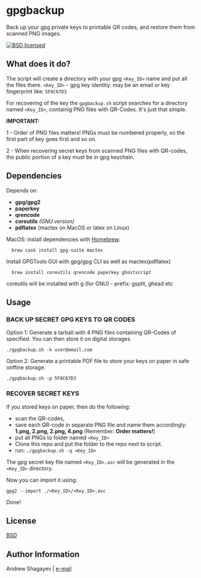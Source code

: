 # gpgbackup
Back up your gpg private keys to printable QR codes, and restore them from scanned PNG images.

[![BSD licensed][bsd-badge]][bsd-link]

## What does it do?

The script will create a directory with your gpg `<Key_ID>` name and put all the files there.
`<Key_ID>` - gpg key identity: may be an email or key fingerprint like: `5F8C67D3`

For recovering of the key the `gpgbackup.sh` script searches for a directory named `<Key_ID>`, containig PNG files with
QR-Codes. It's just that simple.

**IMPORTANT:**

1 - Order of PNG files matters! PNGs must be numbered properly, so the first part of key goes first and so on.

2 - When recovering secret keys from scanned PNG files with QR-codes, the public portion of a key must be in gpg
keychain.


## Dependencies
Depends on:

  - **gpg/gpg2**
  - **paperkey**
  - **qrencode**
  - **coreutils** *(GNU version)*
  - **pdflatex** (mactex on MacOS or latex on Linux)

MacOS: install dependencies with [Homebrew][homebrew]:

      brew cask install gpg-suite mactex
Install GPGTools GUI with gpg/gpg CLI as well as mactex(pdflatex)

      brew install coreutils qrencode paperkey ghostscript
coreutils will be installed with g (for GNU) - prefix:  gsplit, ghead etc

## Usage

### BACK UP SECRET GPG KEYS TO QR CODES

Option 1: Generate a tarball with 4 PNG files containing QR-Codes of specified. You can then store it on digital
storages

    ./gpgbackup.sh -k user@email.com


Option 2: Generate a printable PDF file to store your keys on paper in safe onffine storage.

    ./gpgbackup.sh -p 5F8C67D3


### RECOVER SECRET KEYS

If you stored keys on paper, then do the following:

 - scan the QR-codes,
 - save each QR-code in separate PNG file and name them accordingly:
    **1.png, 2.png, 2.png, 4.png** (Remember: **Order matters!**)
 - put all PNGs to folder named `<Key_ID>`
 - Clone this repo and put the folder to the repo next to script.
 - run: `./gpgbackup.sh -q <Key_ID>`

The gpg secret key file named `<Key_ID>.asc` will be generated in the `<Key_ID>` directory.

Now you can import it using:

    gpg2 --import ./<Key_ID>/<Key_ID>.asc

Done!

## License

[BSD][bsd-link]

## Author Information

Andrew Shagayev | [e-mail](mailto:drewshg@gmail.com)

[bsd-badge]: https://img.shields.io/badge/license-BSD-blue.svg
[bsd-link]: https://raw.githubusercontent.com/drew-kun/gpgbackup/master/LICENSE
[homebrew]: http://brew.sh/
